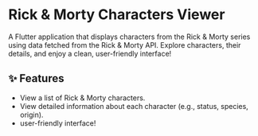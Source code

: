 # Rick & Morty Characters Viewer

A Flutter application that displays characters from the Rick & Morty series using data fetched from the Rick & Morty API. Explore characters, their details, and enjoy a clean, user-friendly interface!

## ✨ Features
- View a list of Rick & Morty characters.
- View detailed information about each character (e.g., status, species, origin).
- user-friendly interface!
